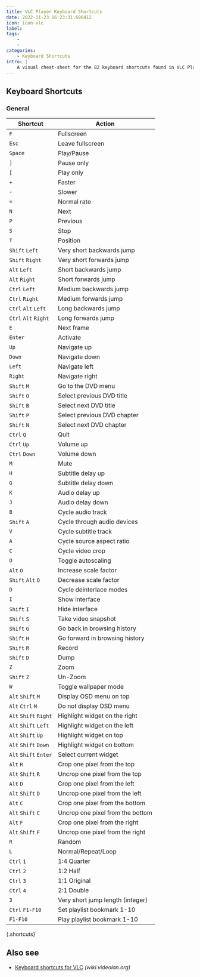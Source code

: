 ```yaml
---
title: VLC Player Keyboard Shortcuts
date: 2022-11-23 16:23:31.696412
icon: icon-vlc
label: 
tags: 
    - 
    - 
categories:
    - Keyboard Shortcuts
intro: |
    A visual cheat-sheet for the 82 keyboard shortcuts found in VLC Player
---
```




Keyboard Shortcuts
------------------



### General

Shortcut | Action
---|---
`F`  | Fullscreen
`Esc`  | Leave fullscreen
`Space`  | Play/Pause
`]`  | Pause only
`[`  | Play only
`+`  | Faster
`-`  | Slower
`=`  | Normal rate
`N`  | Next
`P`  | Previous
`S`  | Stop
`T`  | Position
`Shift` `Left`  | Very short backwards jump
`Shift` `Right`  | Very short forwards jump
`Alt` `Left`  | Short backwards jump
`Alt` `Right`  | Short forwards jump
`Ctrl` `Left`  | Medium backwards jump
`Ctrl` `Right`  | Medium forwards jump
`Ctrl` `Alt` `Left`  | Long backwards jump
`Ctrl` `Alt` `Right`  | Long forwards jump
`E`  | Next frame
`Enter`  | Activate
`Up`  | Navigate up
`Down`  | Navigate down
`Left`  | Navigate left
`Right`  | Navigate right
`Shift` `M`  | Go to the DVD menu
`Shift` `O`  | Select previous DVD title
`Shift` `B`  | Select next DVD title
`Shift` `P`  | Select previous DVD chapter
`Shift` `N`  | Select next DVD chapter
`Ctrl` `Q`  | Quit
`Ctrl` `Up`  | Volume up
`Ctrl` `Down`  | Volume down
`M`  | Mute
`H`  | Subtitle delay up
`G`  | Subtitle delay down
`K`  | Audio delay up
`J`  | Audio delay down
`B`  | Cycle audio track
`Shift` `A`  | Cycle through audio devices
`V`  | Cycle subtitle track
`A`  | Cycle source aspect ratio
`C`  | Cycle video crop
`O`  | Toggle autoscaling
`Alt` `O`  | Increase scale factor
`Shift` `Alt` `O`  | Decrease scale factor
`D`  | Cycle deinterlace modes
`I`  | Show interface
`Shift` `I`  | Hide interface
`Shift` `S`  | Take video snapshot
`Shift` `G`  | Go back in browsing history
`Shift` `H`  | Go forward in browsing history
`Shift` `R`  | Record
`Shift` `D`  | Dump
`Z`  | Zoom
`Shift` `Z`  | Un-Zoom
`W`  | Toggle wallpaper mode
`Alt` `Shift` `M`  | Display OSD menu on top
`Alt` `Ctrl` `M`  | Do not display OSD menu
`Alt` `Shift` `Right`  | Highlight widget on the right
`Alt` `Shift` `Left`  | Highlight widget on the left
`Alt` `Shift` `Up`  | Highlight widget on top
`Alt` `Shift` `Down`  | Highlight widget on bottom
`Alt` `Shift` `Enter`  | Select current widget
`Alt` `R`  | Crop one pixel from the top
`Alt` `Shift` `R`  | Uncrop one pixel from the top
`Alt` `D`  | Crop one pixel from the left
`Alt` `Shift` `D`  | Uncrop one pixel from the left
`Alt` `C`  | Crop one pixel from the bottom
`Alt` `Shift` `C`  | Uncrop one pixel from the bottom
`Alt` `F`  | Crop one pixel from the right
`Alt` `Shift` `F`  | Uncrop one pixel from the right
`R`  | Random
`L`  | Normal/Repeat/Loop
`Ctrl` `1`  | 1:4 Quarter
`Ctrl` `2`  | 1:2 Half
`Ctrl` `3`  | 1:1 Original
`Ctrl` `4`  | 2:1 Double
`3`  | Very short jump length (integer)
`Ctrl` `F1-F10`  | Set playlist bookmark 1-10
`F1-F10`  | Play playlist bookmark 1-10
{.shortcuts}




Also see
--------
- [Keyboard shortcuts for VLC](https://wiki.videolan.org/hotkeys_table/) _(wiki.videolan.org)_
